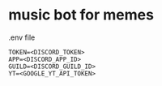# music bot for memes

.env file

```env
TOKEN=<DISCORD_TOKEN>
APP=<DISCORD_APP_ID>
GUILD=<DISCORD_GUILD_ID>
YT=<GOOGLE_YT_API_TOKEN>
```
